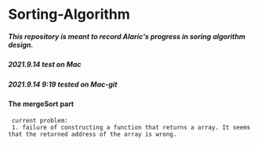 # Sorting-Algorithm

##### This repository is meant to record Alaric's progress in soring algorithm design.

##### 2021.9.14 test on Mac

##### 2021.9.14 9:19 tested on Mac-git

#### The mergeSort part
     current problem:
     1. failure of constructing a function that returns a array. It seems that the returned address of the array is wrong.
